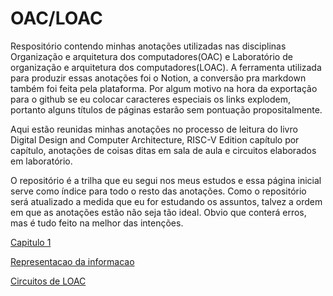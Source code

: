 # OAC/LOAC

Respositório contendo minhas anotações utilizadas nas disciplinas Organização e arquitetura dos computadores(OAC) e Laboratório de organização e arquitetura dos computadores(LOAC). A ferramenta utilizada para produzir essas anotações foi o Notion, a conversão pra markdown também foi feita pela plataforma. Por algum motivo na hora da exportação para o github se eu colocar caracteres especiais os links explodem, portanto alguns títulos de páginas estarão sem pontuação propositalmente.

Aqui estão reunidas minhas anotações no processo de leitura do livro Digital Design and Computer Architecture, RISC-V Edition capítulo por capítulo, anotações de coisas ditas em sala de aula e circuitos elaborados em laboratório.

O repositório é a trilha que eu segui nos meus estudos e essa página inicial serve como índice para todo o resto das anotações. Como o repositório será atualizado a medida que eu for estudando os assuntos, talvez a ordem em que as anotações estão não seja tão ideal. Obvio que conterá erros, mas é tudo feito na melhor das intenções.

[Capitulo 1](OAC%20LOAC%20defea740c7d4452bbca6932914942679/Capitulo%201%20636b2572aed646928e39e99044be5df6.md)

[Representacao da informacao](OAC%20LOAC%20defea740c7d4452bbca6932914942679/Representacao%20da%20informacao%20a2c6c857909a45afbb92ad0b57360aed.md)

[Circuitos de LOAC](OAC%20LOAC%20defea740c7d4452bbca6932914942679/Circuitos%20de%20LOAC%2013bd92ddb1bb49cb8a5f31cf04e2bf9b.md)
